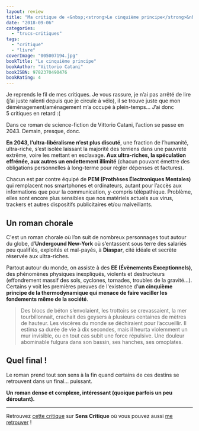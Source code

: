 ```yaml
---
layout: review
title: "Ma critique de «&nbsp;<strong>Le cinquième principe</strong>&nbsp;» de <em>Vittorio Catani</em>"
date: "2018-09-06"
categories: 
  - "trucs-critiques"
tags: 
  - "critique"
  - "livre"
coverImage: "005007194.jpg"
bookTitle: "Le cinquième principe"
bookAuthor: "Vittorio Catani"
bookISBN: 9782370490476  
bookRating: 4
---
```


Je reprends le fil de mes critiques. Je vous rassure, je n’ai pas arrêté de lire (j’ai juste ralenti depuis que je circule à vélo), il se trouve juste que mon déménagement/aménagement m’a occupé à plein-temps... J’ai donc 5 critiques en retard :(

Dans ce roman de science-fiction de Vittorio Catani, l’action se passe en 2043. Demain, presque, donc.

**En 2043, l’ultra-libéralisme n’est plus discuté**, une fraction de l’humanité, ultra-riche, s’est isolée laissant la majorité des terriens dans une pauvreté extrême, voire les mettant en esclavage. **Aux ultra-riches, la spéculation effrénée, aux autres un endettement illimité** (chacun pouvant émettre des obligations personnelles à long-terme pour régler dépenses et factures).

Chacun est par contre équipé de **PEM (Prothèses Électroniques Mentales)** qui remplacent nos smartphones et ordinateurs, autant pour l’accès aux informations que pour la communication, y-compris télépathique. Problème, elles sont encore plus sensibles que nos matériels actuels aux virus, trackers et autres dispositifs publicitaires et/ou malveillants.

## Un roman chorale

C'est un roman chorale où l’on suit de nombreux personnages tout autour du globe, d’**Undergound New-York** où s’entassent sous terre des salariés peu qualifiés, exploités et mal-payés, à **Diaspar**, cité idéale et secrète réservée aux ultra-riches.

Partout autour du monde, on assiste à des **EE (Évènements Exceptionnels)**, des phénomènes physiques inexpliqués, violents et destructeurs (effondrement massif des sols, cyclones, tornades, troubles de la gravité...). Certains y voit les premières preuves de l'existence d’**un cinquième principe de la thermodynamique qui menace de faire vaciller les fondements même de la société**.

<blockquote class="citation">Des blocs de béton s’envolaient, les trottoirs se crevassaient, la mer tourbillonnait, crachait des geysers à plusieurs centaines de mètres de hauteur. Les viscères du monde se déchiraient pour l’accueillir. Il estima sa durée de vie à dix secondes, mais il heurta violemment un mur invisible, ou en tout cas subit une force répulsive. Une douleur abominable fulgura dans son bassin, ses hanches, ses omoplates.</blockquote>

## Quel final !

Le roman prend tout son sens à la fin quand certains de ces destins se retrouvent dans un final... puissant.

**Un roman dense et complexe, intéressant (quoique parfois un peu déroutant).**

* * *

Retrouvez [cette critique](https://www.senscritique.com/livre/Le_Cinquieme_Principe/critique/177037029) sur **Sens Critique** où vous pouvez aussi [me retrouver](http://www.senscritique.com/Arnaud_Malon) !
